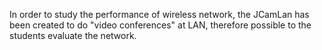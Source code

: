 In order to study the performance of wireless network, the
JCamLan has been created to do "video conferences" at LAN, therefore possible to the students evaluate the network.